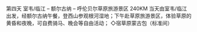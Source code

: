 第四天 室韦/临江 – 额尔古纳 – 呼伦贝尔草原旅游景区 240KM
当天由室韦/临江出发，经额尔古纳午餐，登西山参观根河湿地；下午赴草原旅游景区，体验草原的黄昏和夜晚，可自费骑马、晚会等自由活动；
◇宿草原蒙古包（标准间）
